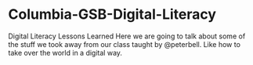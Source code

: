 # Columbia-GSB-Digital-Literacy
Digital Literacy Lessons Learned
Here we are going to talk about some of the stuff we took away from our class taught by @peterbell.
Like how to take over the world in a digital way.
